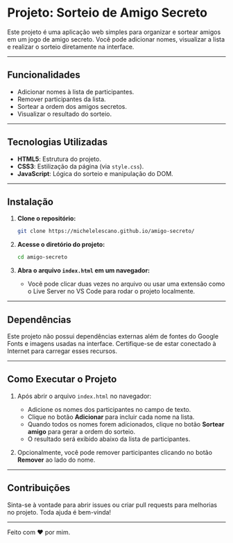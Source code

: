 # Projeto: Sorteio de Amigo Secreto

Este projeto é uma aplicação web simples para organizar e sortear amigos em um jogo de amigo secreto. Você pode adicionar nomes, visualizar a lista e realizar o sorteio diretamente na interface.

---

## Funcionalidades
- Adicionar nomes à lista de participantes.
- Remover participantes da lista.
- Sortear a ordem dos amigos secretos.
- Visualizar o resultado do sorteio.

---

## Tecnologias Utilizadas
- **HTML5**: Estrutura do projeto.
- **CSS3**: Estilização da página (via `style.css`).
- **JavaScript**: Lógica do sorteio e manipulação do DOM.

---

## Instalação

1. **Clone o repositório:**
   ```bash
   git clone https://michelelescano.github.io/amigo-secreto/
   ```

2. **Acesse o diretório do projeto:**
   ```bash
   cd amigo-secreto
   ```

3. **Abra o arquivo `index.html` em um navegador:**
   - Você pode clicar duas vezes no arquivo ou usar uma extensão como o Live Server no VS Code para rodar o projeto localmente.

---

## Dependências
Este projeto não possui dependências externas além de fontes do Google Fonts e imagens usadas na interface. Certifique-se de estar conectado à Internet para carregar esses recursos.

---

## Como Executar o Projeto

1. Após abrir o arquivo `index.html` no navegador:
   - Adicione os nomes dos participantes no campo de texto.
   - Clique no botão **Adicionar** para incluir cada nome na lista.
   - Quando todos os nomes forem adicionados, clique no botão **Sortear amigo** para gerar a ordem do sorteio.
   - O resultado será exibido abaixo da lista de participantes.

2. Opcionalmente, você pode remover participantes clicando no botão **Remover** ao lado do nome.

---

## Contribuições
Sinta-se à vontade para abrir issues ou criar pull requests para melhorias no projeto. Toda ajuda é bem-vinda!

---

Feito com ❤️ por mim.

